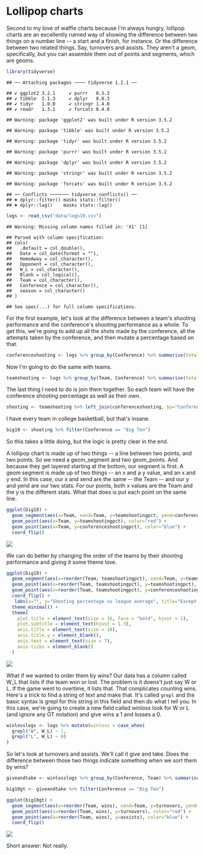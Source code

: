 # Lollipop charts

Second to my love of waffle charts because I'm always hungry, lollipop charts are an excellently named way of showing the difference between two things on a number line -- a start and a finish, for instance. Or the difference between two related things. Say, turnovers and assists. They aren't a geom, specifically, but you can assemble them out of points and segments, which are geoms. 


```r
library(tidyverse)
```

```
## ── Attaching packages ──── tidyverse 1.2.1 ──
```

```
## ✔ ggplot2 3.2.1     ✔ purrr   0.3.3
## ✔ tibble  2.1.3     ✔ dplyr   0.8.3
## ✔ tidyr   1.0.0     ✔ stringr 1.4.0
## ✔ readr   1.3.1     ✔ forcats 0.4.0
```

```
## Warning: package 'ggplot2' was built under R version 3.5.2
```

```
## Warning: package 'tibble' was built under R version 3.5.2
```

```
## Warning: package 'tidyr' was built under R version 3.5.2
```

```
## Warning: package 'purrr' was built under R version 3.5.2
```

```
## Warning: package 'dplyr' was built under R version 3.5.2
```

```
## Warning: package 'stringr' was built under R version 3.5.2
```

```
## Warning: package 'forcats' was built under R version 3.5.2
```

```
## ── Conflicts ─────── tidyverse_conflicts() ──
## ✖ dplyr::filter() masks stats::filter()
## ✖ dplyr::lag()    masks stats::lag()
```


```r
logs <- read_csv("data/logs19.csv")
```

```
## Warning: Missing column names filled in: 'X1' [1]
```

```
## Parsed with column specification:
## cols(
##   .default = col_double(),
##   Date = col_date(format = ""),
##   HomeAway = col_character(),
##   Opponent = col_character(),
##   W_L = col_character(),
##   Blank = col_logical(),
##   Team = col_character(),
##   Conference = col_character(),
##   season = col_character()
## )
```

```
## See spec(...) for full column specifications.
```

For the first example, let's look at the difference between a team's shooting performance and the conference's shooting performance as a whole. To get this, we're going to add up all the shots made by the conference, all the attempts taken by the conference, and then mutate a percentage based on that. 


```r
conferenceshooting <- logs %>% group_by(Conference) %>% summarise(totalshots = sum(TeamFG), totalattempts = sum(TeamFGA)) %>% mutate(conferenceshootingpct = totalshots/totalattempts)
```

Now I'm going to do the same with teams. 


```r
teamshooting <- logs %>% group_by(Team, Conference) %>% summarise(totalshots = sum(TeamFG), totalattempts = sum(TeamFGA)) %>% mutate(teamshootingpct = totalshots/totalattempts)
```

The last thing I need to do is join them together. So each team will have the conference shooting percentage as well as their own. 


```r
shooting <- teamshooting %>% left_join(conferenceshooting, by="Conference")
```

I have every team in college basketball, but that's insane. 


```r
big10 <- shooting %>% filter(Conference == "Big Ten")
```

So this takes a little doing, but the logic is pretty clear in the end. 

A lollipop chart is made up of two things -- a line between two points, and two points. So we need a geom_segment and two geom_points. And because they get layered starting at the bottom, our segment is first. A geom segment is made up of two things -- an x and a y value, and an x and y end. In this case, our x and xend are the same -- the Team -- and our y and yend are our two stats. For our points, both x values are the Team and the y is the different stats. What that does is put each point on the same line. 


```r
ggplot(big10) +
  geom_segment(aes(x=Team, xend=Team, y=teamshootingpct, yend=conferenceshootingpct), color="grey") + 
  geom_point(aes(x=Team, y=teamshootingpct), color="red") + 
  geom_point(aes(x=Team, y=conferenceshootingpct), color="blue") +
  coord_flip()
```

![](18-lollipopcharts_files/figure-epub3/unnamed-chunk-7-1.png)<!-- -->

We can do better by changing the order of the teams by their shooting performance and giving it some theme love. 


```r
ggplot(big10) +
  geom_segment(aes(x=reorder(Team, teamshootingpct), xend=Team, y=teamshootingpct, yend=conferenceshootingpct), color="grey") + 
  geom_point(aes(x=reorder(Team, teamshootingpct), y=teamshootingpct), color="red") + 
  geom_point(aes(x=reorder(Team, teamshootingpct), y=conferenceshootingpct), color="blue") +
  coord_flip() +
   labs(x="", y="Shooting percentage vs league average", title="Except Purdue, shooting predicted Big Ten success", subtitle="The Boilermakers were average shooters, went deep in the NCAA tournament", caption="Source: sports-reference.com | By Matt Waite") +
  theme_minimal() + 
  theme(
    plot.title = element_text(size = 16, face = "bold", hjust = 1),
    plot.subtitle = element_text(hjust = 1.3),
    axis.title = element_text(size = 10),
    axis.title.y = element_blank(),
    axis.text = element_text(size = 7),
    axis.ticks = element_blank()
  )
```

![](18-lollipopcharts_files/figure-epub3/unnamed-chunk-8-1.png)<!-- -->

What if we wanted to order them by wins? Our data has a column called W_L that lists if the team won or lost. The problem is it doens't just say W or L. If the game went to overtime, it lists that. That complicates counting wins. Here's a trick to find a string of text and make that. It's called `grepl` and the basic syntax is grepl for this string in this field and then do what I tell you. In this case, we're going to create a new field called winloss look for W or L (and ignore any OT notation) and give wins a 1 and losses a 0.



```r
winlosslogs <- logs %>% mutate(winloss = case_when(
  grepl("W", W_L) ~ 1, 
  grepl("L", W_L) ~ 0)
)
```

So let's look at turnovers and assists. We'll call it give and take. Does the difference between those two things indicate something when we sort them by wins?


```r
giveandtake <- winlosslogs %>% group_by(Conference, Team) %>% summarise(turnovers = sum(TeamTurnovers), assists = sum(TeamAssists), wins=sum(winloss)) 
```


```r
big10gt <- giveandtake %>% filter(Conference == "Big Ten")
```



```r
ggplot(big10gt) +
  geom_segment(aes(x=reorder(Team, wins), xend=Team, y=turnovers, yend=assists), color="grey") + 
  geom_point(aes(x=reorder(Team, wins), y=turnovers), color="red") + 
  geom_point(aes(x=reorder(Team, wins), y=assists), color="blue") +
  coord_flip()
```

![](18-lollipopcharts_files/figure-epub3/unnamed-chunk-12-1.png)<!-- -->

Short answer: Not really.



